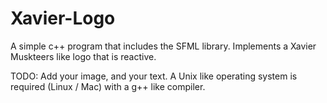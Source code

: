 # Xavier-Logo

A simple c++ program that includes the SFML library. Implements a Xavier Muskteers like logo that is reactive.

TODO: Add your image, and your text.
A Unix like operating system is required (Linux / Mac) with a g++ like compiler.
